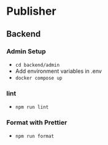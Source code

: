 # Publisher

## Backend

### Admin Setup
- `cd backend/admin`
- Add environment variables in .env
- `docker compose up`

### lint
- `npm run lint`

### Format with Prettier
- `npm run format`